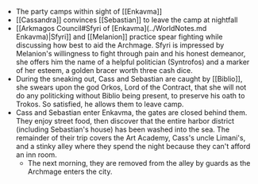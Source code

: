  - The party camps within sight of [[Enkavma]]
 - [[Cassandra]] convinces [[Sebastian]] to leave the camp at nightfall
 - [[Arkmagos Council#Sfyri of [Enkavma](../WorldNotes.md Enkavma)|Sfyri]] and [[Melanion]] practice spear fighting while discussing how best to aid the Archmage.  Sfyri is impressed by Melanion's willingness to fight through pain and his honest demeanor, she offers him the name of a helpful politician (Syntrofos) and a marker of her esteem, a golden bracer worth three cash dice.
 - During the sneaking out, Cass and Sebastian are caught by [[Biblio]], she swears upon the god Orkos, Lord of the Contract, that she will not do any politicking without Biblio being present, to preserve his oath to Trokos.  So satisfied, he allows them to leave camp.
 - Cass and Sebastian enter Enkavma, the gates are closed behind them.  They enjoy street food, then discover that the entire harbor district (including Sebastian's house) has been washed into the sea.  The remainder of their trip covers the Art Academy, Cass's uncle Limani's, and a stinky alley where they spend the night because they can't afford an inn room.
	 - The next morning, they are removed from the alley by guards as the Archmage enters the city.